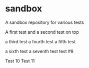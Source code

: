 # sandbox
A sandbox repository for various tests

A first test
and a second test on top

a third test
a fourth test
a fifth test

a sixth test
a seventh test
test #8

Test 10
Test 11
